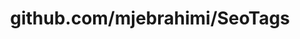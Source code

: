 ---
layout: post
title: github.com/mjebrahimi/SeoTags
categories: link
tags: [انگلیسی, برنامه‌نویسی]
---